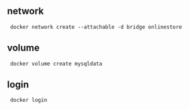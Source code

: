 ## network    
   
     docker network create --attachable -d bridge onlinestore


## volume

     docker volume create mysqldata
## login 

     docker login 